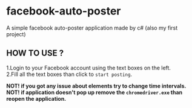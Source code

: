 # facebook-auto-poster
A simple facebook auto-poster application made by c# (also my first project)

## HOW TO USE ?
1.Login to your Facebook account using the text boxes on the left. <br/>
2.Fill all the text boxes than click to `start posting`.

**NOT! if you got any issue about elements try to change time intervals.** <br/>
**NOT! if application doesn't pop up remove the `chromedriver.exe` than reopen the application.**
